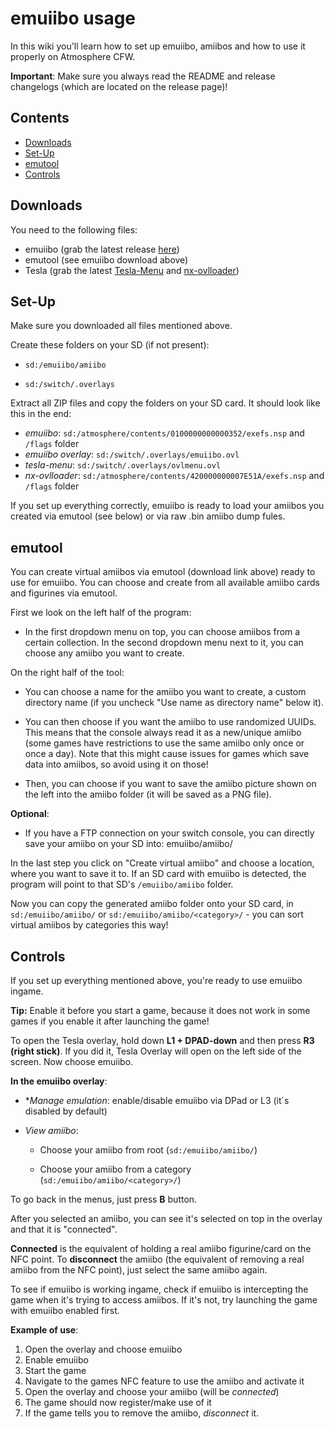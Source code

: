 # emuiibo usage

In this wiki you'll learn how to set up emuiibo, amiibos and how to use it properly on Atmosphere CFW.

**Important**: Make sure you always read the README and release changelogs (which are located on the release page)!

## Contents

- [Downloads](#downloads)
- [Set-Up](#set-up)
- [emutool](#emutool)
- [Controls](#controls)

## Downloads

You need to the following files:

- emuiibo (grab the latest release [here](https://github.com/XorTroll/emuiibo/releases))
- emutool (see emuiibo download above)
- Tesla (grab the latest [Tesla-Menu](https://github.com/WerWolv/Tesla-Menu/releases/latest) and [nx-ovlloader](https://github.com/WerWolv/nx-ovlloader/releases/latest))

## Set-Up

Make sure you downloaded all files mentioned above.

Create these folders on your SD (if not present):

- `sd:/emuiibo/amiibo`

- `sd:/switch/.overlays`

Extract all ZIP files and copy the folders on your SD card. It should look like this in the end:

- *emuiibo*: `sd:/atmosphere/contents/0100000000000352/exefs.nsp` and `/flags` folder
- *emuiibo overlay*: `sd:/switch/.overlays/emuiibo.ovl`
- *tesla-menu*: `sd:/switch/.overlays/ovlmenu.ovl`
- *nx-ovlloader*: `sd:/atmosphere/contents/420000000007E51A/exefs.nsp` and `/flags` folder

If you set up everything correctly, emuiibo is ready to load your amiibos you created via emutool (see below) or via raw .bin amiibo dump fules.

## emutool

You can create virtual amiibos via emutool (download link above) ready to use for emuiibo. You can choose and create from all available amiibo cards and figurines via emutool.

First we look on the left half of the program:

- In the first dropdown menu on top, you can choose amiibos from a certain collection. In the second dropdown menu next to it, you can choose any amiibo you want to create.

On the right half of the tool:

- You can choose a name for the amiibo you want to create, a custom directory name (if you uncheck "Use name as directory name" below it).

- You can then choose if you want the amiibo to use randomized UUIDs. This means that the console always read it as a new/unique amiibo (some games have restrictions to use the same amiibo only once or once a day). Note that this might cause issues for games which save data into amiibos, so avoid using it on those!

- Then, you can choose if you want to save the amiibo picture shown on the left into the amiibo folder (it will be saved as a PNG file).

**Optional**:

- If you have a FTP connection on your switch console, you can directly save your amiibo on your SD into: emuiibo/amiibo/

In the last step you click on "Create virtual amiibo" and choose a location, where you want to save it to. If an SD card with emuiibo is detected, the program will point to that SD's `/emuiibo/amiibo` folder.

Now you can copy the generated amiibo folder onto your SD card, in `sd:/emuiibo/amiibo/` or
`sd:/emuiibo/amiibo/<category>/` - you can sort virtual amiibos by categories this way!

## Controls

If you set up everything mentioned above, you're ready to use emuiibo ingame.

**Tip:** Enable it before you start a game, because it does not work in some games if you enable it after launching the game!

To open the Tesla overlay, hold down **L1 + DPAD-down** and then press **R3 (right stick)**. If you did it, Tesla Overlay will open on the left side of the screen. Now choose emuiibo.

**In the emuiibo overlay**:

- **Manage emulation*: enable/disable emuiibo via DPad or L3 (it´s disabled by default)

- *View amiibo*:

  - Choose your amiibo from root (`sd:/emuiibo/amiibo/`)

  - Choose your amiibo from a category (`sd:/emuiibo/amiibo/<category>/`)

To go back in the menus, just press **B** button.

After you selected an amiibo, you can see it's selected on top in the overlay and that it is "connected".

**Connected** is the equivalent of holding a real amiibo figurine/card on the NFC point. To **disconnect** the amiibo (the equivalent of removing a real amiibo from the NFC point), just select the same amiibo again.

To see if emuiibo is working ingame, check if emuiibo is intercepting the game when it's trying to access amiibos. If it's not, try launching the game with emuiibo enabled first.

**Example of use**:

1. Open the overlay and choose emuiibo
2. Enable emuiibo
3. Start the game
4. Navigate to the games NFC feature to use the amiibo and activate it
5. Open the overlay and choose your amiibo (will be *connected*)
6. The game should now register/make use of it
7. If the game tells you to remove the amiibo, *disconnect* it.
